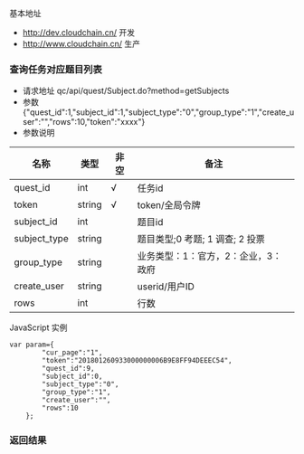 基本地址 
- http://dev.cloudchain.cn/ 开发
- http://www.cloudchain.cn/ 生产

### 查询任务对应题目列表
- 请求地址 qc/api/quest/Subject.do?method=getSubjects
- 参数 {"quest_id":1,"subject_id":1,"subject_type":"0","group_type":"1","create_user":"","rows":10,"token":"xxxx"}
- 参数说明

名称 | 类型 | 非空 | 备注
---  | --- | ---  | ---
quest_id | int  | √ |  任务id
token | string  | √ |  token/全局令牌
subject_id | int  |   |  题目id
subject_type | string  |   |  题目类型;0 考题; 1 调查; 2 投票
group_type | string  |   |  业务类型：1：官方，2：企业，3：政府
create_user | string  |   |  userid/用户ID
rows | int  |   |  行数

JavaScript 实例
```
var param={
		"cur_page":"1",
		"token":"201801260933000000006B9E8FF94DEEEC54",
		"quest_id":9,
		"subject_id":0,
		"subject_type":"0",
		"group_type":"1",
		"create_user":"",
		"rows":10
	};
  ```
  
  ### 返回结果
